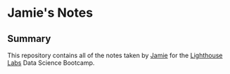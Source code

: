 # Jamie's Notes

## Summary 

This repository contains all of the notes taken by [Jamie](https://github.com/jdormaar) for the [Lighthouse Labs](https://lighthouselabs.ca) Data Science Bootcamp.